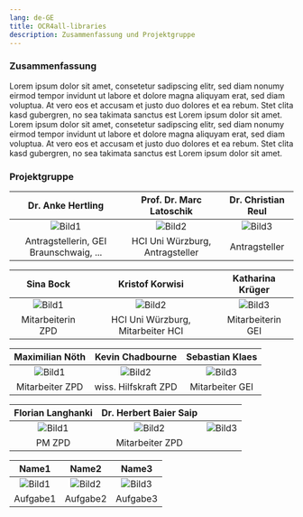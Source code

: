 ```yaml
---
lang: de-GE
title: OCR4all-libraries
description: Zusammenfassung und Projektgruppe
---
```

### Zusammenfassung
Lorem ipsum dolor sit amet, consetetur sadipscing elitr, 
sed diam nonumy eirmod tempor invidunt ut labore et dolore magna 
aliquyam erat, sed diam voluptua. At vero eos et accusam et justo 
duo dolores et ea rebum. 
Stet clita kasd gubergren, no sea takimata sanctus est Lorem ipsum dolor sit amet. 
Lorem ipsum dolor sit amet, consetetur sadipscing elitr, sed 
diam nonumy eirmod tempor invidunt ut labore et dolore magna 
aliquyam erat, sed diam voluptua. At vero eos et accusam et 
justo duo dolores et ea rebum. Stet clita kasd gubergren, 
no sea takimata sanctus est Lorem ipsum dolor sit amet.

### Projektgruppe
| Dr. Anke Hertling | Prof. Dr. Marc Latoschik | Dr. Christian Reul |
| :---: | :---: | :---: |
| ![Bild1](./.vuepress/public/images/ocr4all-zpd.png) | ![Bild2](./.vuepress/public/images/ocr4all-zpd.png) | ![Bild3](./.vuepress/public/images/ocr4all-zpd.png) |
| Antragstellerin, GEI Braunschwaig, ... | HCI Uni Würzburg, Antragsteller | Antragsteller |

| Sina Bock | Kristof Korwisi | Katharina Krüger |
| :---: | :---: | :---: |
| ![Bild1](./.vuepress/public/images/ocr4all-zpd.png) | ![Bild2](./.vuepress/public/images/ocr4all-zpd.png) | ![Bild3](./.vuepress/public/images/ocr4all-zpd.png) |
| Mitarbeiterin ZPD | HCI Uni Würzburg, Mitarbeiter HCI | Mitarbeiterin GEI |

| Maximilian Nöth | Kevin Chadbourne | Sebastian Klaes |
| :---: | :---: | :---: |
| ![Bild1](./.vuepress/public/images/ocr4all-zpd.png) | ![Bild2](./.vuepress/public/images/ocr4all-zpd.png) | ![Bild3](./.vuepress/public/images/ocr4all-zpd.png) |
| Mitarbeiter ZPD | wiss. Hilfskraft ZPD | Mitarbeiter GEI |

| Florian Langhanki | Dr. Herbert Baier Saip | |
| :---: | :---: | :---: |
| ![Bild1](./.vuepress/public/images/ocr4all-zpd.png) | ![Bild2](./.vuepress/public/images/ocr4all-zpd.png) | ![Bild3](./.vuepress/public/images/ocr4all-zpd.png) |
| PM ZPD | Mitarbeiter ZPD | |

| Name1 | Name2 | Name3 |
| :---: | :---: | :---: |
| ![Bild1](./.vuepress/public/images/ocr4all-zpd.png) | ![Bild2](./.vuepress/public/images/ocr4all-zpd.png) | ![Bild3](./.vuepress/public/images/ocr4all-zpd.png) |
| Aufgabe1 | Aufgabe2 | Aufgabe3 |
